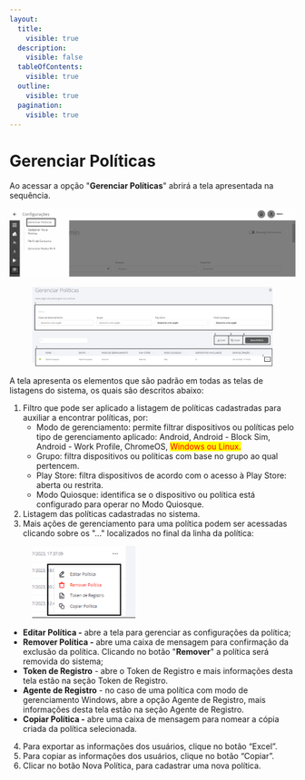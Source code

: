 ```yaml
---
layout:
  title:
    visible: true
  description:
    visible: false
  tableOfContents:
    visible: true
  outline:
    visible: true
  pagination:
    visible: true
---
```


# Gerenciar Políticas

Ao acessar a opção "**Gerenciar Políticas**" abrirá a tela apresentada na sequência.

![](<../../../../.gitbook/assets/0 (20).png>)

<figure><img src="../../../../.gitbook/assets/Captura de tela 2024-12-02 141600.png" alt=""><figcaption></figcaption></figure>

A tela apresenta os elementos que são padrão em todas as telas de listagens do sistema, os quais são descritos abaixo:

1. Filtro que pode ser aplicado a listagem de políticas cadastradas para auxiliar a encontrar políticas, por:&#x20;
   * Modo de gerenciamento: permite filtrar dispositivos ou políticas pelo tipo de gerenciamento aplicado: Android, Android - Block Sim, Android - Work Profile, ChromeOS, <mark style="color:red;">Windows ou Linux.</mark>
   * Grupo: filtra dispositivos ou políticas com base no grupo ao qual pertencem.
   * Play Store: filtra dispositivos de acordo com o acesso à Play Store: aberta ou restrita.
   * Modo Quiosque: identifica se o dispositivo ou política está configurado para operar no Modo Quiosque.
2. Listagem das políticas cadastradas no sistema.
3. Mais ações de gerenciamento para uma política podem ser acessadas clicando sobre os "..." localizados no final da linha da política:

<figure><img src="../../../../.gitbook/assets/image (303).png" alt="" width="182"><figcaption></figcaption></figure>

* **Editar Política -** abre a tela para gerenciar as configurações da política;
* **Remover Política -** abre uma caixa de mensagem para confirmação da exclusão da política. Clicando no botão "**Remover**" a política será removida do sistema;
* **Token de Registro** - abre o Token de Registro e mais informações desta tela estão na seção Token de Registro.
* **Agente de Registro** - no caso de uma política com modo de gerenciamento Windows, abre a opção Agente de Registro, mais informações desta tela estão na seção Agente de Registro.
* **Copiar Política -** abre uma caixa de mensagem para nomear a cópia criada da política selecionada.&#x20;

4. Para exportar as informações dos usuários, clique no botão “Excel”.
5. Para copiar as informações dos usuários, clique no botão “Copiar”.
6. Clicar no botão Nova Política, para cadastrar uma nova política.
